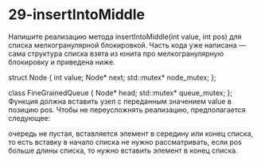 # 29-insertIntoMiddle

Напишите реализацию метода insertIntoMiddle(int value, int pos) для списка мелкогранулярной блокировкой. Часть кода уже написана — сама структура списка взята из юнита про мелкогранулярную блокировку и приведена ниже.

struct Node
{
  int value;
  Node* next;
  std::mutex* node_mutex;
};

class FineGrainedQueue
{
  Node* head;
  std::mutex* queue_mutex;
};
Функция должна вставить узел с переданным значением value в позицию pos. Чтобы не переусложнять реализацию, предполагается следующее:

очередь не пустая,
вставляется элемент в середину или конец списка, то есть вставку в начало списка не нужно рассматривать,
если pos больше длины списка, то нужно вставить элемент в конец списка.

